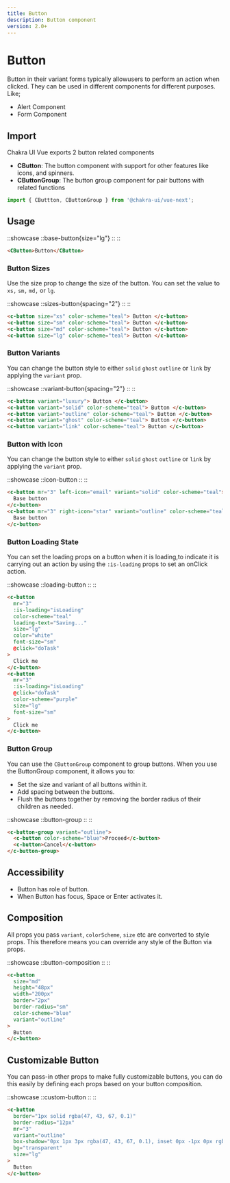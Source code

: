 ```yaml
---
title: Button
description: Button component
version: 2.0+
---
```


# Button

Button in their variant forms typically allowusers to perform an action when clicked. They can be used in different components for different purposes. Like;

- Alert Component
- Form Component

## Import

Chakra UI Vue exports 2 button related components

- **CButton**: The button component with support for other features like icons, and spinners.
- **CButtonGroup**: The button group component for pair buttons with related functions

```js
import { CButtton, CButtonGroup } from '@chakra-ui/vue-next';
```

## Usage

::showcase
::base-button{size="lg"}
::
::

```html
<CButton>Button</CButton>
```

### Button Sizes

Use the size prop to change the size of the button. You can set the value to `xs,` `sm,` `md,` or `lg`.

::showcase
::sizes-button{spacing="2"}
::
::

```html
<c-button size="xs" color-scheme="teal"> Button </c-button>
<c-button size="sm" color-scheme="teal"> Button </c-button>
<c-button size="md" color-scheme="teal"> Button </c-button>
<c-button size="lg" color-scheme="teal"> Button </c-button>
```

### Button Variants

You can change the button style to either `solid` `ghost` `outline` or `link` by applying the `variant` prop.

::showcase
::variant-button{spacing="2"}
::
::

```html
<c-button variant="luxury"> Button </c-button>
<c-button variant="solid" color-scheme="teal"> Button </c-button>
<c-button variant="outline" color-scheme="teal"> Button </c-button>
<c-button variant="ghost" color-scheme="teal"> Button </c-button>
<c-button variant="link" color-scheme="teal"> Button </c-button>
```

### Button with Icon

You can change the button style to either `solid` `ghost` `outline` or `link` by applying the `variant` prop.

::showcase
::icon-button
::
::

```html
<c-button mr="3" left-icon="email" variant="solid" color-scheme="teal">
  Base button
</c-button>
<c-button mr="3" right-icon="star" variant="outline" color-scheme="teal">
  Base button
</c-button>
```

### Button Loading State

You can set the loading props on a button when it is loading,to indicate it is carrying out an action by using the `:is-loading` props to set an onClick action.

::showcase
::loading-button
::
::

```html
<c-button
  mr="3"
  :is-loading="isLoading"
  color-scheme="teal"
  loading-text="Saving..."
  size="lg"
  color="white"
  font-size="sm"
  @click="doTask"
>
  Click me
</c-button>
<c-button
  mr="3"
  :is-loading="isLoading"
  @click="doTask"
  color-scheme="purple"
  size="lg"
  font-size="sm"
>
  Click me
</c-button>
```

### Button Group

You can use the `CButtonGroup` component to group buttons. When you use the ButtonGroup component, it allows you to:

- Set the size and variant of all buttons within it.
- Add spacing between the buttons.
- Flush the buttons together by removing the border radius of their children as needed.

::showcase
::button-group
::
::

```html
<c-button-group variant="outline">
  <c-button color-scheme="blue">Proceed</c-button>
  <c-button>Cancel</c-button>
</c-button-group>
```

## Accessibility

- Button has role of button.
- When Button has focus, Space or Enter activates it.

## Composition

All props you pass `variant`, `colorScheme`, `size` etc are converted to style props. This therefore means you can override any style of the Button via props.

::showcase
::button-composition
::
::

```html
<c-button
  size="md"
  height="48px"
  width="200px"
  border="2px"
  border-radius="sm"
  color-scheme="blue"
  variant="outline"
>
  Button
</c-button>
```

## Customizable Button

You can pass-in other props to make fully customizable buttons, you can do this easily by defining each props based on your button composition.

::showcase
::custom-button
::
::

```html
<c-button
  border="1px solid rgba(47, 43, 67, 0.1)"
  border-radius="12px"
  mr="3"
  variant="outline"
  box-shadow="0px 1px 3px rgba(47, 43, 67, 0.1), inset 0px -1px 0px rgba(47, 43, 67, 0.1)"
  bg="transparent"
  size="lg"
>
  Button
</c-button>
```
